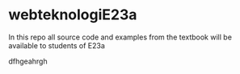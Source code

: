 # webteknologiE23a

In this repo all source code and examples from the textbook will be available to students of E23a

dfhgeahrgh
